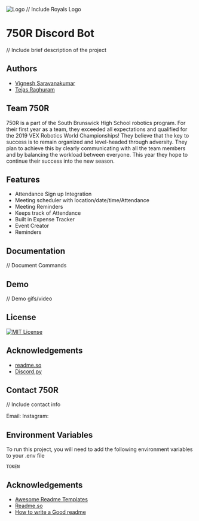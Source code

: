 
![Logo](https://dev-to-uploads.s3.amazonaws.com/uploads/articles/th5xamgrr6se0x5ro4g6.png) // Include Royals Logo


# 750R Discord Bot

// Include brief description of the project

## Authors

- [Vignesh Saravanakumar](https://github.com/vigneshsaravanakumar404)
- [Tejas Raghuram](https://github.com/TejasRaghuram)



## Team 750R

750R is a part of the South Brunswick High School robotics program. For their first year as a team, they exceeded all expectations and qualified for the 2019 VEX Robotics World Championships! They believe that the key to success is to remain organized and level-headed through adversity. They plan to achieve this by clearly communicating with all the team members and by balancing the workload between everyone. This year they hope to continue their success into the new season.



## Features

- Attendance Sign up Integration
- Meeting scheduler with location/date/time/Attendance
- Meeting Reminders
- Keeps track of Attendance
- Built in Expense Tracker
- Event Creator
- Reminders
## Documentation

// Document Commands


## Demo

// Demo gifs/video


## License

[![MIT License](https://img.shields.io/badge/License-MIT-green.svg)](https://choosealicense.com/licenses/mit/)


## Acknowledgements

- [readme.so](https://readme.so/)
- [Discord.py](https://discordpy.readthedocs.io/en/stable/#)

## Contact 750R

// Include contact info

Email:
Instagram:

## Environment Variables

To run this project, you will need to add the following environment variables to your .env file

`TOKEN`

## Acknowledgements

- [Awesome Readme Templates](https://awesomeopensource.com/project/elangosundar/awesome-README-templates)
- [Readme.so](https://github.com/matiassingers/awesome-readme)
- [How to write a Good readme](https://bulldogjob.com/news/449-how-to-write-a-good-readme-for-your-github-project)

